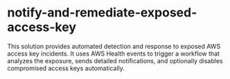 # notify-and-remediate-exposed-access-key
This solution provides automated detection and response to exposed AWS access key incidents. It uses AWS Health events to trigger a workflow that analyzes the exposure, sends detailed notifications, and optionally disables compromised access keys automatically.
